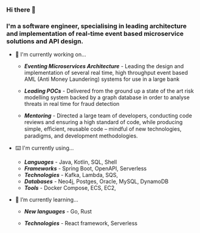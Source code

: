 ### Hi there 👋

### I'm a software engineer, specialising in leading architecture and implementation of real-time event based microservice solutions and API design.

- 🧳  I'm currently working on...

  - ***Eventing Microservices Architecture*** - Leading the design and implementation of several real time, high throughput event based AML (Anti Money Laundering) systems for use in a large bank

  - ***Leading POCs*** - Delivered from the ground up a state of the art risk modelling system backed by a graph database in order to analyse threats in real time for fraud detection
  
  - ***Mentoring*** - Directed a large team of developers, conducting code reviews and ensuring a high standard of code, while producing simple, eﬃcient, reusable code – mindful of new technologies, paradigms, and development methodologies. 
  
- ⌨️  I'm currently using...

  - ***Languages*** - Java, Kotlin, SQL, Shell
  - ***Frameworks*** - Spring Boot, OpenAPI, Serverless
  - ***Technologies*** - Kafka, Lambda, SQS, 
  - ***Databases*** - Neo4j, Postges, Oracle, MySQL, DynamoDB
  - ***Tools*** - Docker Compose, ECS, EC2, 

- 🌱  I’m currently learning...

  - ***New languages*** - Go, Rust
  
  - ***Technologies*** - React framework, Serverless
